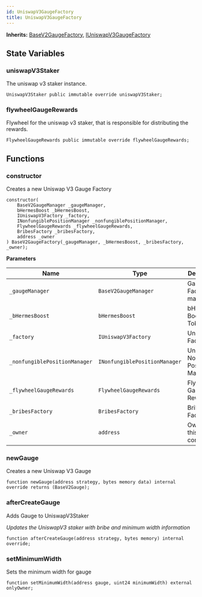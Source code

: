 ```yaml
---
id: UniswapV3GaugeFactory
title: UniswapV3GaugeFactory
---
```


**Inherits:**
[BaseV2GaugeFactory](/gauges/factories/BaseV2GaugeFactory.sol/abstract.BaseV2GaugeFactory.md), [IUniswapV3GaugeFactory](/gauges/interfaces/IUniswapV3GaugeFactory.sol/interface.IUniswapV3GaugeFactory.md)


## State Variables
### uniswapV3Staker
The uniswap v3 staker instance.


```solidity
UniswapV3Staker public immutable override uniswapV3Staker;
```


### flywheelGaugeRewards
Flywheel for the uniswap v3 staker, that is responsible for distributing the rewards.


```solidity
FlywheelGaugeRewards public immutable override flywheelGaugeRewards;
```


## Functions
### constructor

Creates a new Uniswap V3 Gauge Factory


```solidity
constructor(
    BaseV2GaugeManager _gaugeManager,
    bHermesBoost _bHermesBoost,
    IUniswapV3Factory _factory,
    INonfungiblePositionManager _nonfungiblePositionManager,
    FlywheelGaugeRewards _flywheelGaugeRewards,
    BribesFactory _bribesFactory,
    address _owner
) BaseV2GaugeFactory(_gaugeManager, _bHermesBoost, _bribesFactory, _owner);
```
**Parameters**

|Name|Type|Description|
|----|----|-----------|
|`_gaugeManager`|`BaseV2GaugeManager`|Gauge Factory manager|
|`_bHermesBoost`|`bHermesBoost`|bHermes Boost Token|
|`_factory`|`IUniswapV3Factory`|Uniswap V3 Factory|
|`_nonfungiblePositionManager`|`INonfungiblePositionManager`|Uniswap V3 Nonfungible Position Manager|
|`_flywheelGaugeRewards`|`FlywheelGaugeRewards`|Flywheel Gauge Rewards|
|`_bribesFactory`|`BribesFactory`|Bribes Factory|
|`_owner`|`address`|Owner of this contract|


### newGauge

Creates a new Uniswap V3 Gauge


```solidity
function newGauge(address strategy, bytes memory data) internal override returns (BaseV2Gauge);
```

### afterCreateGauge

Adds Gauge to UniswapV3Staker

*Updates the UniswapV3 staker with bribe and minimum width information*


```solidity
function afterCreateGauge(address strategy, bytes memory) internal override;
```

### setMinimumWidth

Sets the minimum width for gauge


```solidity
function setMinimumWidth(address gauge, uint24 minimumWidth) external onlyOwner;
```

